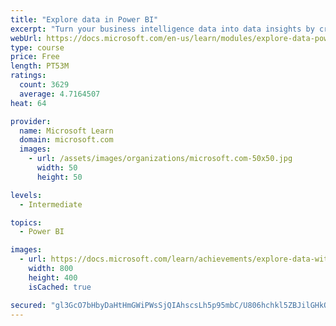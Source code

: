 ```yaml
---
title: "Explore data in Power BI"
excerpt: "Turn your business intelligence data into data insights by creating and configuring Power BI dashboards."
webUrl: https://docs.microsoft.com/en-us/learn/modules/explore-data-power-bi/
type: course
price: Free
length: PT53M
ratings:
  count: 3629
  average: 4.7164507
heat: 64

provider:
  name: Microsoft Learn
  domain: microsoft.com
  images:
    - url: /assets/images/organizations/microsoft.com-50x50.jpg
      width: 50
      height: 50

levels:
  - Intermediate

topics:
  - Power BI

images:
  - url: https://docs.microsoft.com/learn/achievements/explore-data-with-power-bi-desktop-social.png
    width: 800
    height: 400
    isCached: true

secured: "gl3GcO7bHbyDaHtHmGWiPWsSjQIAhscsLh5p95mbC/U806hchkl5ZBJilGHkO9o7N1HolMfa61/U5MexlPkhqV+gWOYXzYNSfBtE1IAim21XNcVOG44Pp3tb1I5Jx1YNClZm+7H9oMl6sF/dld0WTSgXEl6+UZOQCWeDLyE8Ycjb3tBjarCBchq9l0oA4vZFbdkfUHtgu8lPNxnYJPc7+EYExnzxjjTNvv7TfGS31drbszbAeA1g50fezU/GAFqiGU6s9aqgxgRIMoW7o96102OLsFMsAupSwVlD9r4Ts+HtEhQKGIn1a3DXOOl6zCBs2Uf9Ls1/9hK0I8bkvUwRNfdUm7Tb3DMDbkprGzA1X7ot30tuvvFCjQOoVLnX619qi/bhyIX5O3amthhIcLq7kSmWCCATTKJZVA98decMnO0=;W56ZcqqOXHrWykJwhdk0MA=="
---
```


